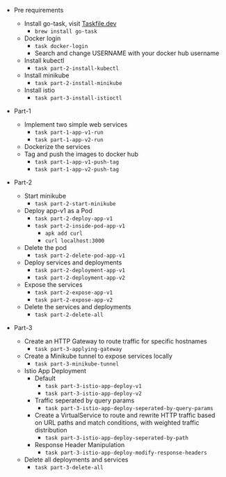 * Pre requirements
    * Install go-task, visit [Taskfile.dev](https://taskfile.dev/)
        * `brew install go-task` 
    * Docker login
        * `task docker-login`
        * Search and change USERNAME with your docker hub username
    * Install kubectl
        * `task part-2-install-kubectl`
    * Install minikube
        * `task part-2-install-minikube`
    * Install istio
        * `task part-3-install-istioctl`

* Part-1
    * Implement two simple web services
        * `task part-1-app-v1-run`
        * `task part-1-app-v2-run`
    * Dockerize the services
    * Tag and push the images to docker hub
        * `task part-1-app-v1-push-tag`
        * `task part-1-app-v2-push-tag`

* Part-2
    * Start minikube
        * `task part-2-start-minikube`
    * Deploy app-v1 as a Pod
        * `task part-2-deploy-app-v1`
        * `task part-2-inside-pod-app-v1`
            * `apk add curl`
            * `curl localhost:3000`
    * Delete the pod
        * `task part-2-delete-pod-app-v1`
    * Deploy services and deployments
        * `task part-2-deployment-app-v1`
        * `task part-2-deployment-app-v2`
    * Expose the services
        * `task part-2-expose-app-v1`
        * `task part-2-expose-app-v2`
    * Delete the services and deployments
        * `task part-2-delete-all`

* Part-3
    * Create an HTTP Gateway to route traffic for specific hostnames
        * `task part-3-applying-gateway`
    * Create a Minikube tunnel to expose services locally
        * `task part-3-minikube-tunnel`
    * Istio App Deployment
        * Default
            * `task part-3-istio-app-deploy-v1`
            * `task part-3-istio-app-deploy-v2`
        * Traffic seperated by query params
            * `task part-3-istio-app-deploy-seperated-by-query-params`
        * Create a VirtualService to route and rewrite HTTP traffic based on URL paths and match conditions, with
          weighted traffic distribution
            * `task part-3-istio-app-deploy-seperated-by-path`
        * Response Header Manipulation
            * `task part-3-istio-app-deploy-modify-response-headers`
    * Delete all deployments and services
        * `task part-3-delete-all`